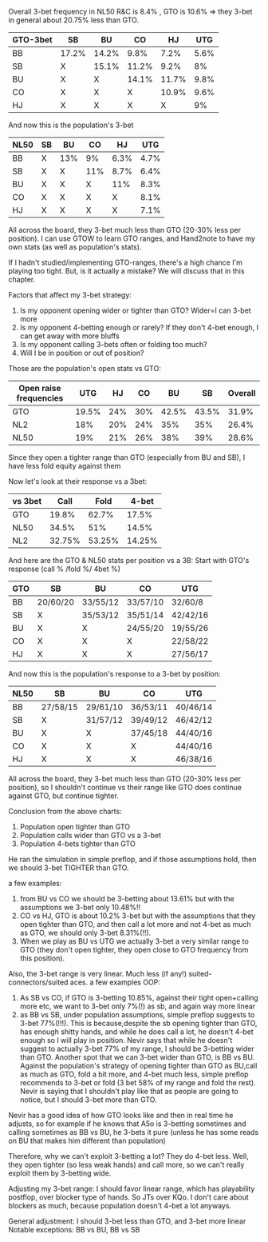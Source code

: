 Overall 3-bet frequency in NL50 R&C is 8.4% , GTO is 10.6% => they 3-bet in general about 20.75% less than GTO. 

| GTO-3bet | SB    | BU    | CO    | HJ    | UTG  |
| -------- | ----- | ----- | ----- | ----- | ---- |
| BB       | 17.2% | 14.2% | 9.8%  | 7.2%  | 5.6% |
| SB       | X     | 15.1% | 11.2% | 9.2%  | 8%   |
| BU       | X     | X     | 14.1% | 11.7% | 9.8% |
| CO       | X     | X     | X     | 10.9% | 9.6% |
| HJ       | X     | X     | X     | X     | 9%   |
And now this is the population's 3-bet 

| NL50 | SB  | BU  | CO  | HJ   | UTG  |
| ---- | --- | --- | --- | ---- | ---- |
| BB   | X   | 13% | 9%  | 6.3% | 4.7% |
| SB   | X   | X   | 11% | 8.7% | 6.4% |
| BU   | X   | X   | X   | 11%  | 8.3% |
| CO   | X   | X   | X   | X    | 8.1% |
| HJ   | X   | X   | X   | X    | 7.1% |
All across the board, they 3-bet much less than GTO (20-30% less per position).
I can use GTOW to learn GTO ranges, and Hand2note to have my own stats (as well as population's stats).

If I hadn't studied/implementing GTO-ranges, there's a high chance I'm playing too tight.
But, is it actually a mistake? We will discuss that in this chapter.

Factors that affect my 3-bet strategy:
1. Is my opponent opening wider or tighter than GTO? Wider=I can 3-bet more
2. Is my opponent 4-betting enough or rarely? If they don't 4-bet enough, I can get away with more bluffs
3. Is my opponent calling 3-bets often or folding too much?
4. Will I be in position or out of position?

Those are the population's open stats vs GTO:

| Open raise frequencies | UTG   | HJ  | CO  | BU    | SB    | Overall |
| ---------------------- | ----- | --- | --- | ----- | ----- | ------- |
| GTO                    | 19.5% | 24% | 30% | 42.5% | 43.5% | 31.9%   |
| NL2                    | 18%   | 20% | 24% | 35%   | 35%   | 26.4%   |
| NL50                   | 19%   | 21% | 26% | 38%   | 39%   | 28.6%   |
Since they open a tighter range than GTO (especially from BU and SB), I have less fold equity against them

Now let's look at their response vs a 3bet:

| vs 3bet | Call   | Fold   | 4-bet  |
| ------- | ------ | ------ | ------ |
| GTO     | 19.8%  | 62.7%  | 17.5%  |
| NL50    | 34.5%  | 51%    | 14.5%  |
| NL2     | 32.75% | 53.25% | 14.25% |
And here are the GTO & NL50 stats per position vs a 3B:
Start with GTO's response (call % /fold %/ 4bet %)

| GTO | SB       | BU       | CO       | UTG      |
| --- | -------- | -------- | -------- | -------- |
| BB  | 20/60/20 | 33/55/12 | 33/57/10 | 32/60/8  |
| SB  | X        | 35/53/12 | 35/51/14 | 42/42/16 |
| BU  | X        | X        | 24/55/20 | 19/55/26 |
| CO  | X        | X        | X        | 22/58/22 |
| HJ  | X        | X        | X        | 27/56/17 |


And now this is the population's response to a 3-bet by position:

| NL50 | SB       | BU       | CO       | UTG      |
| ---- | -------- | -------- | -------- | -------- |
| BB   | 27/58/15 | 29/61/10 | 36/53/11 | 40/46/14 |
| SB   | X        | 31/57/12 | 39/49/12 | 46/42/12 |
| BU   | X        | X        | 37/45/18 | 44/40/16 |
| CO   | X        | X        | X        | 44/40/16 |
| HJ   | X        | X        | X        | 46/38/16 |
All across the board, they 3-bet much less than GTO (20-30% less per position), so I shouldn't continue vs their range like GTO does continue against GTO, but continue tighter.

Conclusion from the above charts:
1. Population open tighter than GTO
2. Population calls wider than GTO vs a 3-bet
3. Population 4-bets tighter than GTO


He ran the simulation in simple preflop, and if those assumptions hold, then we should 3-bet TIGHTER than GTO.

a few examples:

1. from BU vs CO we should be 3-betting about 13.61% but with the assumptions we 3-bet only 10.48%!! 
2. CO vs HJ, GTO is about 10.2% 3-bet but with the assumptions that they open tighter than GTO, and then call a lot more and not 4-bet as much as GTO, we should only 3-bet 8.31%(!!). 
3. When we play as BU vs UTG we actually 3-bet a very similar range to GTO (they don't open tighter, they open close to GTO frequency from this position).

Also, the 3-bet range is very linear. Much less (if any!) suited-connectors/suited aces.
a few examples OOP:

1. As SB vs CO, if GTO is 3-betting 10.85%, against their tight open+calling more etc, we want to 3-bet only 7%(!) as sb, and again way more linear
2. as BB vs SB, under population assumptions, simple preflop suggests to 3-bet 77%(!!!).
	This is because,despite the sb opening tighter than GTO, has enough shitty hands, and while he does call a lot, he doesn't 4-bet enough so I will play in position. Nevir says that while he doesn't suggest to actually 3-bet 77% of my range, I should be 3-betting wider than GTO.
Another spot that we can 3-bet wider than GTO, is BB vs BU. Against the population's strategy of opening tighter than GTO as BU,call as much as GTO, fold a bit more, and 4-bet much less, simple preflop recommends to 3-bet or fold (3 bet 58% of my range and fold the rest). Nevir is saying that I shouldn't play like that as people are going to notice, but I should 3-bet more than GTO.

Nevir has a good idea of how GTO looks like and then in real time he adjusts, so for example if he knows that A5o is 3-betting sometimes and calling sometimes as BB vs BU, he 3-bets it pure (unless he has some reads on BU that makes him different than population)

Therefore, why we can't exploit 3-betting a lot? They do 4-bet less.
Well, they open tighter (so less weak hands) and call more, so we can't really exploit them by 3-betting wide. 

Adjusting my 3-bet range:
I should favor linear range, which has playability postflop, over blocker type of hands. 
So JTs over KQo. I don't care about blockers as much, because population doesn't 4-bet a lot anyways.

General adjustment: 
I should 3-bet less than GTO, and 3-bet more linear
Notable exceptions:
BB vs BU, BB vs SB